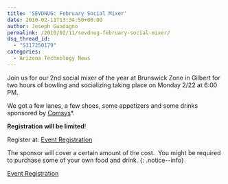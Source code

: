 ```yaml
---
title: 'SEVDNUG: February Social Mixer'
date: 2010-02-11T13:34:50+00:00
author: Joseph Guadagno
permalink: /2010/02/11/sevdnug-february-social-mixer/
dsq_thread_id:
  - "5317250179"
categories:
  - Arizona Technology News
---
```

Join us for our 2nd social mixer of the year at Brunswick Zone in Gilbert for two hours of bowling and socializing taking place on Monday 2/22 at 6:00 PM.

We got a few lanes, a few shoes, some appetizers and some drinks sponsored by [Comsys](http://comsys.com/services/staffing.html)*.

**Registration will be limited**!

Register at: [Event Registration](http://sevdnug0210.eventbrite.com)

The sponsor will cover a certain amount of the cost.  You might be required to purchase some of your own food and drink.
{: .notice--info}

[Event Registration](http://sevdnug0210.eventbrite.com)